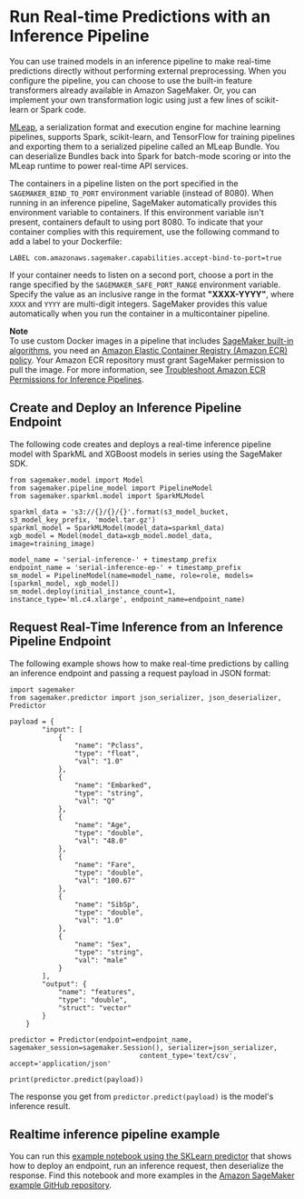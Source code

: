 # Run Real\-time Predictions with an Inference Pipeline<a name="inference-pipeline-real-time"></a>

You can use trained models in an inference pipeline to make real\-time predictions directly without performing external preprocessing\. When you configure the pipeline, you can choose to use the built\-in feature transformers already available in Amazon SageMaker\. Or, you can implement your own transformation logic using just a few lines of scikit\-learn or Spark code\. 

[MLeap](https://combust.github.io/mleap-docs/), a serialization format and execution engine for machine learning pipelines, supports Spark, scikit\-learn, and TensorFlow for training pipelines and exporting them to a serialized pipeline called an MLeap Bundle\. You can deserialize Bundles back into Spark for batch\-mode scoring or into the MLeap runtime to power real\-time API services\.

The containers in a pipeline listen on the port specified in the `SAGEMAKER_BIND_TO_PORT` environment variable \(instead of 8080\)\. When running in an inference pipeline, SageMaker automatically provides this environment variable to containers\. If this environment variable isn't present, containers default to using port 8080\. To indicate that your container complies with this requirement, use the following command to add a label to your Dockerfile:

```
LABEL com.amazonaws.sagemaker.capabilities.accept-bind-to-port=true
```

If your container needs to listen on a second port, choose a port in the range specified by the `SAGEMAKER_SAFE_PORT_RANGE` environment variable\. Specify the value as an inclusive range in the format **"XXXX\-YYYY"**, where `XXXX` and `YYYY` are multi\-digit integers\. SageMaker provides this value automatically when you run the container in a multicontainer pipeline\.

**Note**  
To use custom Docker images in a pipeline that includes [SageMaker built\-in algorithms](https://docs.aws.amazon.com/sagemaker/latest/dg/sagemaker-algo-docker-registry-paths.html), you need an [Amazon Elastic Container Registry \(Amazon ECR\) policy](https://docs.aws.amazon.com/AmazonECR/latest/userguide/what-is-ecr.html)\. Your Amazon ECR repository must grant SageMaker permission to pull the image\. For more information, see [Troubleshoot Amazon ECR Permissions for Inference Pipelines](inference-pipeline-troubleshoot.md#inference-pipeline-troubleshoot-permissions)\.

## Create and Deploy an Inference Pipeline Endpoint<a name="inference-pipeline-real-time-sdk"></a>

The following code creates and deploys a real\-time inference pipeline model with SparkML and XGBoost models in series using the SageMaker SDK\.

```
from sagemaker.model import Model
from sagemaker.pipeline_model import PipelineModel
from sagemaker.sparkml.model import SparkMLModel

sparkml_data = 's3://{}/{}/{}'.format(s3_model_bucket, s3_model_key_prefix, 'model.tar.gz')
sparkml_model = SparkMLModel(model_data=sparkml_data)
xgb_model = Model(model_data=xgb_model.model_data, image=training_image)

model_name = 'serial-inference-' + timestamp_prefix
endpoint_name = 'serial-inference-ep-' + timestamp_prefix
sm_model = PipelineModel(name=model_name, role=role, models=[sparkml_model, xgb_model])
sm_model.deploy(initial_instance_count=1, instance_type='ml.c4.xlarge', endpoint_name=endpoint_name)
```

## Request Real\-Time Inference from an Inference Pipeline Endpoint<a name="inference-pipeline-endpoint-request"></a>

The following example shows how to make real\-time predictions by calling an inference endpoint and passing a request payload in JSON format:

```
import sagemaker
from sagemaker.predictor import json_serializer, json_deserializer, Predictor

payload = {
        "input": [
            {
                "name": "Pclass",
                "type": "float",
                "val": "1.0"
            },
            {
                "name": "Embarked",
                "type": "string",
                "val": "Q"
            },
            {
                "name": "Age",
                "type": "double",
                "val": "48.0"
            },
            {
                "name": "Fare",
                "type": "double",
                "val": "100.67"
            },
            {
                "name": "SibSp",
                "type": "double",
                "val": "1.0"
            },
            {
                "name": "Sex",
                "type": "string",
                "val": "male"
            }
        ],
        "output": {
            "name": "features",
            "type": "double",
            "struct": "vector"
        }
    }

predictor = Predictor(endpoint=endpoint_name, sagemaker_session=sagemaker.Session(), serializer=json_serializer,
                                content_type='text/csv', accept='application/json'

print(predictor.predict(payload))
```

The response you get from `predictor.predict(payload)` is the model's inference result\.

## Realtime inference pipeline example<a name="inference-pipeline-example"></a>

You can run this [example notebook using the SKLearn predictor](https://github.com/awslabs/amazon-sagemaker-examples/blob/master/sagemaker-python-sdk/scikit_learn_randomforest/Sklearn_on_SageMaker_end2end.ipynb) that shows how to deploy an endpoint, run an inference request, then deserialize the response\. Find this notebook and more examples in the [Amazon SageMaker example GitHub repository](https://github.com/awslabs/amazon-sagemaker-examples)\.